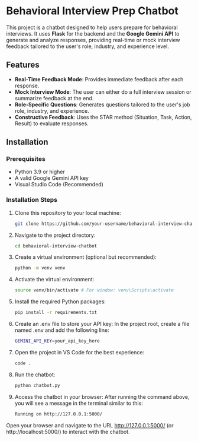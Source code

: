 # Behavioral Interview Prep Chatbot

This project is a chatbot designed to help users prepare for behavioral interviews. It uses **Flask** for the backend and the **Google Gemini API** to generate and analyze responses, providing real-time or mock interview feedback tailored to the user's role, industry, and experience level.

## Features

- **Real-Time Feedback Mode**: Provides immediate feedback after each response.
- **Mock Interview Mode**: The user can either do a full interview session or summarize feedback at the end.
- **Role-Specific Questions**: Generates questions tailored to the user's job role, industry, and experience.
- **Constructive Feedback**: Uses the STAR method (Situation, Task, Action, Result) to evaluate responses.

## Installation

### Prerequisites
- Python 3.9 or higher
- A valid Google Gemini API key
- Visual Studio Code (Recommended)

### Installation Steps

1. Clone this repository to your local machine:
   ```bash
   git clone https://github.com/your-username/behavioral-interview-chatbot.git
2. Navigate to the project directory:
   ```bash
   cd behavioral-interview-chatbot
3. Create a virtual environment (optional but recommended):
   ```bash
   python -m venv venv
4. Activate the virtual environment:
   ```bash
   source venv/bin/activate # For window: venv\Scripts\activate
5. Install the required Python packages:
   ```bash
   pip install -r requirements.txt
6. Create an .env file to store your API key: In the project root, create a file named .env and add the following line:
   ```bash
   GEMINI_API_KEY=your_api_key_here
7. Open the project in VS Code for the best experience:
   ```bash
   code .
8. Run the chatbot:
   ```bash
   python chatbot.py
9. Access the chatbot in your browser:
   After running the command above, you will see a message in the terminal similar to this:
   ```bash
   Running on http://127.0.0.1:5000/
Open your browser and navigate to the URL http://127.0.0.1:5000/ (or http://localhost:5000/) to interact with the chatbot.




   
   
